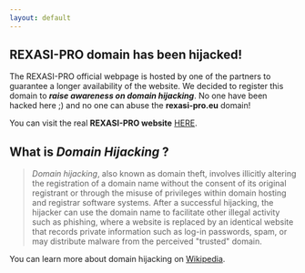 ```yaml
---
layout: default
---
```


## REXASI-PRO domain has been hijacked!

The REXASI-PRO official webpage is hosted by one of the partners to guarantee a longer availability of the website. We decided to register this domain to ***raise awareness on domain hijacking***. No one have been hacked here ;) and no one can abuse the **rexasi-pro.eu** domain!

You can visit the real **REXASI-PRO website** [HERE](https://rexasi-pro.spindoxlabs.com/).

## What is *Domain Hijacking* ?

> *Domain hijacking*, also known as domain theft, involves illicitly altering the registration of a domain name without the consent of its original registrant or through the misuse of privileges within domain hosting and registrar software systems. After a successful hijacking, the hijacker can use the domain name to facilitate other illegal activity such as phishing, where a website is replaced by an identical website that records private information such as log-in passwords, spam, or may distribute malware from the perceived "trusted" domain.

You can learn more about domain hijacking on [Wikipedia](https://en.wikipedia.org/wiki/Domain_hijacking).
